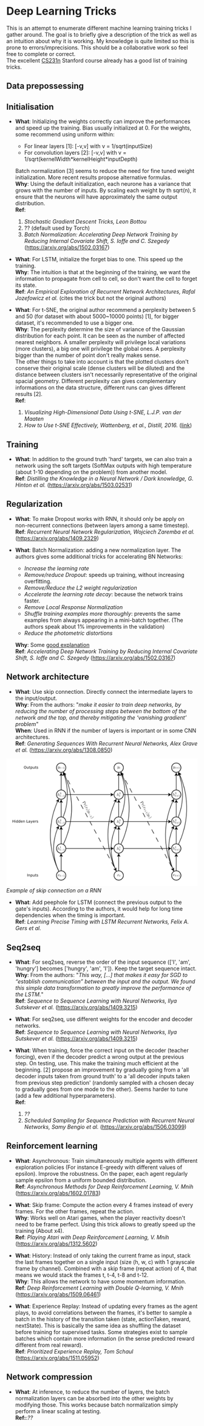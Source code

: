# Deep Learning Tricks

This is an attempt to enumerate different machine learning training tricks I gather around. The goal is to briefly give a description of the trick as well as an intuition about why it is working. My knowledge is quite limited so this is prone to errors/imprecisions. This should be a collaborative work so feel free to complete or correct.<br />
The excellent [CS231n](http://cs231n.github.io/) Stanford course already has a good list of training tricks.

## Data prepossessing

## Initialisation

* **What**: Initializing the weights correctly can improve the performances and speed up the training. Bias usually initialized at 0. For the weights, some recommend using uniform within:
   * For linear layers \[1\]: [-v,v] with v = 1/sqrt(inputSize)
   * For convolution layers \[2\]: [-v,v] with v = 1/sqrt(kernelWidth\*kernelHeight\*inputDepth)

  Batch normalization \[3\] seems to reduce the need for fine tuned weight initialization. More recent results propose alternative formulas.<br />
  **Why**: Using the default initialization, each neurone has a variance that grows with the number of inputs. By scaling each weight by th sqrt(n), it ensure that the neurons will have approximately the same output distribution.<br />
  **Ref**:
    1. *Stochastic Gradient Descent Tricks, Leon Bottou*
    2. ?? (default used by Torch)
    3. *Batch Normalization: Accelerating Deep Network Training by Reducing Internal Covariate Shift, S. Ioffe and C. Szegedy* (https://arxiv.org/abs/1502.03167)


* **What**: For LSTM, initialize the forget bias to one. This speed up the training.<br />
  **Why**: The intuition is that at the beginning of the training, we want the information to propagate from cell to cell, so don't want the cell to forget its state.<br />
  **Ref**: *An Empirical Exploration of Recurrent Network Architectures, Rafal Jozefowicz et al.* (cites the trick but not the original authors)

* **What**: For t-SNE, the original author recommend a perplexity between 5 and 50 (for dataset with about 5000~10000 points) [1], for bigger dataset, it's recommended to use a bigger one.<br />
  **Why**: The perplexity determine the size of variance of the Gaussian distribution for each point. It can be seen as the number of affected nearest neighbors. A smaller perplexity will privilege local variations (more clusters), a big one will privilege the global ones. A perplexity bigger than the number of point don't really makes sense.<br />
  The other things to take into account is that the plotted clusters don't conserve their original scale (dense clusters will be diluted) and the distance between clusters isn't necessarily representative of the original spacial geometry. Different perplexity can gives complementary informations on the data structure, different runs can gives different results [2].<br />
  **Ref**:
    1. *Visualizing High-Dimensional Data Using t-SNE, L.J.P. van der Maaten*
    2. *How to Use t-SNE Effectively, Wattenberg, et al., Distill, 2016.* ([link](http://distill.pub/2016/misread-tsne/))


## Training

* **What**: In addition to the ground truth 'hard' targets, we can also train a network using the soft targets (SoftMax outputs with high temperature (about 1-10 depending on the problem)) from another model.<br />
  **Ref**: *Distilling the Knowledge in a Neural Network / Dark knowledge, G. Hinton et al.* (https://arxiv.org/abs/1503.02531)


## Regularization

* **What**: To make Dropout works with RNN, it should only be apply on non-recurrent connections (between layers among a same timestep).<br />
  **Ref**: *Recurrent Neural Network Regularization, Wojciech Zaremba et al.* (https://arxiv.org/abs/1409.2329)

* **What**: Batch Normalization: adding a new normalization layer. The authors gives some additional tricks for accelerating BN Networks:
   * *Increase the learning rate*
   * *Remove/reduce Dropout*: speeds up training, without increasing overfitting.
   * *Remove/Reduce the L2 weight regularization*
   * *Accelerate the learning rate decay*: because the network trains faster.
   * *Remove Local Response Normalization*
   * *Shuffle training examples more thoroughly*: prevents the same examples from always appearing in a mini-batch together. (The authors speak about 1% improvements in the validation)
   * *Reduce the photometric distortions*

  **Why**: Some [good explanation](https://www.quora.com/Why-does-batch-normalization-help)<br />
  **Ref**: *Accelerating Deep Network Training by Reducing Internal Covariate Shift, S. Ioffe and C. Szegedy* (https://arxiv.org/abs/1502.03167)

## Network architecture

* **What**: Use skip connection. Directly connect the intermediate layers to the input/output.<br />
  **Why**: From the authors: "*make it easier to train deep networks, by reducing the number of processing steps between the bottom of the network and the top, and thereby mitigating the ‘vanishing gradient’ problem*"<br />
  **When**: Used in RNN if the number of layers is important or in some CNN architectures.<br />
  **Ref**: *Generating Sequences With Recurrent Neural Networks, Alex Grave et al.* (https://arxiv.org/abs/1308.0850)

![Skip connections](imgs/skip.png)<br />
*Example of skip connection on a RNN*

* **What**: Add peephole for LSTM (connect the previous output to the gate's inputs). According to the authors, it would help for long time dependencies when the timing is important.<br />
  **Ref**: *Learning Precise Timing with LSTM Recurrent Networks, Felix A. Gers et al.*

## Seq2seq

* **What**: For seq2seq, reverse the order of the input sequence (\['I', 'am', 'hungry'\] becomes \['hungry', 'am', 'I'\]). Keep the target sequence intact.<br />
  **Why**: From the authors: "*This way, [...] that makes it easy for SGD to “establish communication” between the input and the output. We found this simple data transformation to greatly improve the performance of the LSTM.*"<br />
  **Ref**: *Sequence to Sequence Learning with Neural Networks, Ilya Sutskever et al.* (https://arxiv.org/abs/1409.3215)

* **What**: For seq2seq, use different weights for the encoder and decoder networks.<br />
  **Ref**: *Sequence to Sequence Learning with Neural Networks, Ilya Sutskever et al.* (https://arxiv.org/abs/1409.3215)

* **What**: When training, force the correct input on the decoder (teacher forcing), even if the decoder predict a wrong output at the previous step. On testing, use. This make the training much efficient at the beginning. [2] propose an improvement by gradually going from a 'all decoder inputs taken from ground truth' to a 'all decoder inputs taken from previous step prediction' (randomly sampled with a chosen decay to gradually goes from one mode to the other). Seems harder to tune (add a few additional hyperparameters).<br />
  **Ref**:
    1. *??*
    2. *Scheduled Sampling for Sequence Prediction with Recurrent Neural Networks, Samy Bengio et al.* (https://arxiv.org/abs/1506.03099)

## Reinforcement learning

* **What**: Asynchronous: Train simultaneously multiple agents with different exploration policies (For instance E-greedy with different values of epsilon). Improve the robustness. On the paper, each agent regularly sample epsilon from a uniform bounded distribution.<br />
  **Ref**: *Asynchronous Methods for Deep Reinforcement Learning, V. Mnih* (https://arxiv.org/abs/1602.01783)

* **What**: Skip frame: Compute the action every 4 frames instead of every frames. For the other frames, repeat the action.<br />
  **Why**: Works well on Atari games, when the player reactivity doesn't need to be frame perfect. Using this trick allows to greatly speed up the training (About x4).<br />
  **Ref**: *Playing Atari with Deep Reinforcement Learning, V. Mnih* (https://arxiv.org/abs/1312.5602)

* **What**: History: Instead of only taking the current frame as input, stack the last frames together on a single input (size (h, w, c) with 1 grayscale frame by channel). Combined with a skip frame (repeat action) of 4, that means we would stack the frames t, t-4, t-8 and t-12.<br />
  **Why**: This allows the network to have some momentum information.<br />
  **Ref**: *Deep Reinforcement Learning with Double Q-learning, V. Mnih* (https://arxiv.org/abs/1509.06461)

* **What**: Experience Replay: Instead of updating every frames as the agent plays, to avoid correlations between the frames, it's better to sample a batch in the history of the transition taken (state, actionTaken, reward, nextState). This is basically the same idea as shuffling the dataset before training for supervised tasks. Some strategies exist to sample batches which contain more information (in the sense predicted reward different from real reward).<br />
  **Ref**: *Prioritized Experience Replay, Tom Schaul* (https://arxiv.org/abs/1511.05952)

## Network compression

* **What**: At inference, to reduce the number of layers, the batch normalization layers can be absorbed into the other weights by modifying those. This works because batch normalization simply perform a linear scaling at testing.<br />
  **Ref:**:*??*

